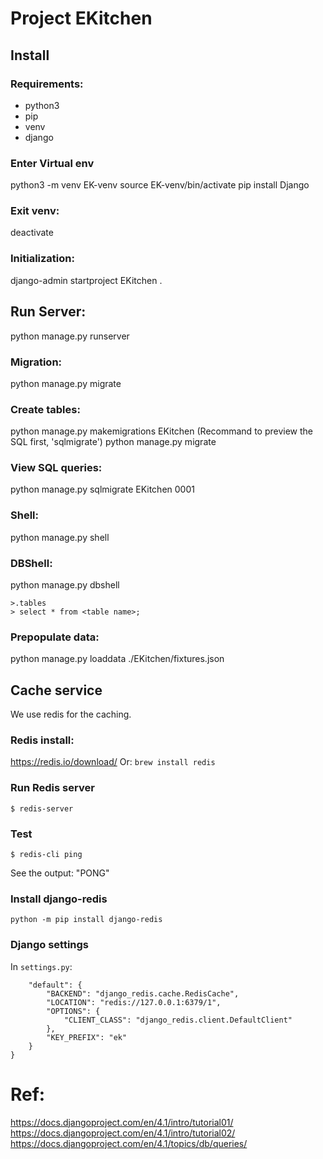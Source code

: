 # Project EKitchen

## Install

### Requirements:
- python3
- pip
- venv
- django


### Enter Virtual env
python3 -m venv EK-venv 
source EK-venv/bin/activate
pip install Django



### Exit venv:

deactivate


### Initialization:
django-admin startproject EKitchen .


## Run Server:
python manage.py runserver

### Migration:
python manage.py migrate

### Create tables:
python manage.py makemigrations EKitchen
(Recommand to preview the SQL first, 'sqlmigrate')
python manage.py migrate

### View SQL queries:
python manage.py sqlmigrate EKitchen 0001

### Shell:
python manage.py shell

### DBShell:
python manage.py dbshell

```
>.tables
> select * from <table name>;
```

### Prepopulate data:
python manage.py loaddata ./EKitchen/fixtures.json 


## Cache service
We use redis for the caching.

### Redis install:
https://redis.io/download/
Or:
```brew install redis```

### Run Redis server
```$ redis-server```

### Test
```$ redis-cli ping```

See the output: "PONG"

### Install django-redis
```python -m pip install django-redis```

### Django settings
In `settings.py`:
```CACHES = {
    "default": {
        "BACKEND": "django_redis.cache.RedisCache",
        "LOCATION": "redis://127.0.0.1:6379/1",
        "OPTIONS": {
            "CLIENT_CLASS": "django_redis.client.DefaultClient"
        },
        "KEY_PREFIX": "ek"
    }
}
```


# Ref:
https://docs.djangoproject.com/en/4.1/intro/tutorial01/
https://docs.djangoproject.com/en/4.1/intro/tutorial02/
https://docs.djangoproject.com/en/4.1/topics/db/queries/
